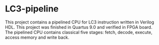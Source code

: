# LC3-pipeline
This project contains a pipelined CPU for LC3 instruction written in Verilog HDL. 
This project was finished in Quartus 9.0 and verified in FPGA board. The pipelined CPU contains classical five stages:
fetch, decode, execute, access memory and write back.
